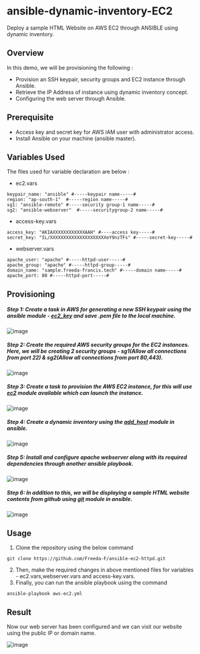 # ansible-dynamic-inventory-EC2

Deploy a sample HTML Website on AWS EC2 through ANSIBLE using dynamic inventory.

## Overview

In this demo, we will be provisioning the following :

- Provision an SSH keypair, security groups and EC2 instance through Ansible.
- Retrieve the IP Address of instance using dynamic inventory concept.
- Configuring the web server through Ansible.

## Prerequisite

- Access key and secret key for AWS IAM user with administrator access.
- Install Ansible on your machine (ansible master).

## Variables Used

The files used for variable declaration are below :
 - ec2.vars
```
keypair_name: "ansible" #-----keypair name-----#
region: "ap-south-1"  #-----region name-----#
sg1: "ansible-remote" #-----security group-1 name-----#
sg2: "ansible-webserver"  #-----securitygroup-2 name-----#
```
- access-key.vars
```
access_key: "AKIAXXXXXXXXXXXXAAH" #----access key-----#
secret_key: "IL/XXXXXXXXXXXXXXXXXXXXXeY9nzTFs" #-----secret-key-----#
```
- webserver.vars
```
apache_user: "apache" #-----httpd-user-----#
apache_group: "apache" #-----httpd-group-----#
domain_name: "sample.freeda-francis.tech" #-----domain name-----#
apache_port: 80 #-----httpd-port-----#
```

## Provisioning

##### Step 1: Create a task in AWS for generating a new SSH keypair using the ansible module - [ec2_key](https://docs.ansible.com/ansible/latest/collections/amazon/aws/ec2_key_module.html) and save .pem file to the local machine.

![image](https://user-images.githubusercontent.com/93197553/148648004-98de5005-eb11-4f96-ab9a-9e6ccb5d1ab2.png)

##### Step 2: Create the required AWS security groups for the EC2 instances. Here, we will be creating 2 security groups - sg1(Allow all connections from port 22) & sg2(Allow all connections from port 80,443).

![image](https://user-images.githubusercontent.com/93197553/148648097-d6fcce4f-db99-4388-85d2-2aae338e79ef.png)

##### Step 3: Create a task to provision the AWS EC2 instance, for this will use [ec2](https://docs.ansible.com/ansible/latest/collections/amazon/aws/ec2_module.html) module available which can launch the instance.

![image](https://user-images.githubusercontent.com/93197553/148648140-c1c9f847-edcc-4a15-a935-5f43eba61837.png)

##### Step 4: Create a dynamic inventory using the [add_host](https://docs.ansible.com/ansible/latest/collections/ansible/builtin/add_host_module.html) module in ansible.

![image](https://user-images.githubusercontent.com/93197553/148648159-f1760258-bc65-4dc9-89d1-e0b97c9f3920.png)

##### Step 5: Install and configure apache webserver along with its required dependencies through another ansible playbook.

![image](https://user-images.githubusercontent.com/93197553/148648298-d06039da-7eeb-4bbe-a41b-c87f9dceaa5a.png)

##### Step 6: In addition to this, we will be displaying a sample HTML website contents from github using [git](https://docs.ansible.com/ansible/latest/collections/ansible/builtin/git_module.html) module in ansible.

![image](https://user-images.githubusercontent.com/93197553/148648357-1a86249a-5af1-4282-b04b-7e56fec8d83a.png)

## Usage

1. Clone the repository using the below command
```
git clone https://github.com/Freeda-F/ansible-ec2-httpd.git
```
2. Then, make the required changes in above mentioned files for variables - ec2.vars,webserver.vars and access-key.vars.
3. Finally, you can run the ansible playbook using the command
```
ansible-playbook aws-ec2.yml
```

## Result

Now our web server has been configured and we can visit our website using the public IP or domain name.

![image](https://user-images.githubusercontent.com/93197553/148648779-d68643be-e0a6-486b-978a-3e071db3a426.png)


